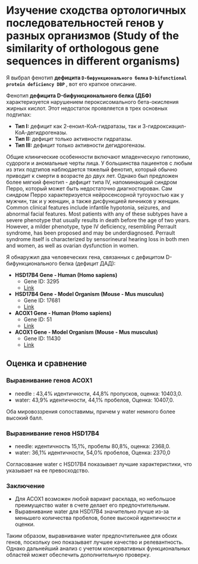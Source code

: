 # Изучение сходства ортологичных последовательностей генов у разных организмов (Study of the similarity of orthologous gene sequences in different organisms)

Я выбрал фенотип <strong>дефицита `D-бифункционального белка` `D-bifunctional protein deficiency DBP` </strong>, вот его краткое описание.
<br>
<p>Фенотип <strong>дефицита D-бифункционального белка (ДБФ) </strong> характеризуется нарушением пероксисомального бета-окисления жирных кислот. Этот недостаток проявляется в трех основных подтипах:</p>
<ul>
    <li><strong>Тип I:</strong> дефицит как 2-еноил-КоА-гидратазы, так и 3-гидроксиацил-КоА-дегидрогеназы.</li>
    <li><strong>Тип II:</strong> дефицит только активности гидратазы.</li>
    <li><strong>Тип III:</strong> дефицит только активности дегидрогеназы.</li>
</ul>
Общие клинические особенности включают младенческую гипотонию, судороги и аномальные черты лица. У большинства пациентов с любым из этих подтипов наблюдается тяжелый фенотип, который обычно приводит к смерти в возрасте до двух лет. Однако был предложен более мягкий фенотип - дефицит типа IV, напоминающий синдром Перро, который может быть недостаточно диагностирован. Сам синдром Перро характеризуется нейросенсорной тугоухостью как у мужчин, так и у женщин, а также дисфункцией яичников у женщин.
<br>
Common clinical features include infantile hypotonia, seizures, and abnormal facial features. Most patients with any of these subtypes have a severe phenotype that usually results in death before the age of two years. However, a milder phenotype, type IV deficiency, resembling Perrault syndrome, has been proposed and may be underdiagnosed. Perrault syndrome itself is characterized by sensorineural hearing loss in both men and women, as well as ovarian dysfunction in women.

<br>

Я обнаружил два человеческих гена, связанных с дефицитом D-бифункционального белка (дефицит ДАД):
<ul>
    <li>
        <strong>HSD17B4 Gene - Human (Homo sapiens)</strong>
        <ul>
            <li>Gene ID: 3295</li>
            <li><a href="https://www.ncbi.nlm.nih.gov/gene?Db=gene&Cmd=DetailsSearch&Term=3295">Link</a></li>
        </ul>
    </li>
    <li>
        <strong>HSD17B4 Gene - Model Organism (Mouse - Mus musculus)</strong>
        <ul>
            <li>Gene ID: 17681</li>
            <li><a href="https://www.ncbi.nlm.nih.gov/gene?Db=gene&Cmd=DetailsSearch&Term=17681">Link</a></li>
        </ul>
    </li>
    <li>
        <strong>ACOX1 Gene - Human (Homo sapiens)</strong>
        <ul>
            <li>Gene ID: 51</li>
            <li><a href="https://www.ncbi.nlm.nih.gov/gene?Db=gene&Cmd=DetailsSearch&Term=51">Link</a></li>
        </ul>
    </li>
    <li>
        <strong>ACOX1 Gene - Model Organism (Mouse - Mus musculus)</strong>
        <ul>
            <li>Gene ID: 11430</li>
            <li><a href="https://www.ncbi.nlm.nih.gov/gene?Db=gene&Cmd=DetailsSearch&Term=11430">Link</a></li>
        </ul>
    </li>
</ul>


## Оценка и сравнение

### Выравнивание генов ACOX1

- needle : 43,4% идентичности, 44,8% пропусков, оценка: 10403,0.
- water: 43,9% идентичности, 44,1% пробелов, Оценка: 10407,0.

Оба мировоззрения сопоставимы, причем у water немного более высокий балл.

### Выравнивание генов HSD17B4

- needle: идентичность 15,1%, пробелы 80,8%, оценка: 2368,0.
- water: 36,1% идентичности, 54,0% пробелов, Оценка: 2370,0

Согласование water с HSD17B4 показывает лучшие характеристики, что указывает на ее превосходство.

### Заключение

- Для ACOX1 возможен любой вариант расклада, но небольшое преимущество water в счете делает его предпочтительным.
- Выравнивание water для HSD17B4 значительно лучше из-за меньшего количества пробелов, более высокой идентичности и оценки.

Таким образом, выравнивание water предпочтительнее для обоих генов, поскольку оно показывает лучшее качество и релевантность. Однако дальнейший анализ с учетом консервативных функциональных областей может обеспечить дополнительную проверку.
